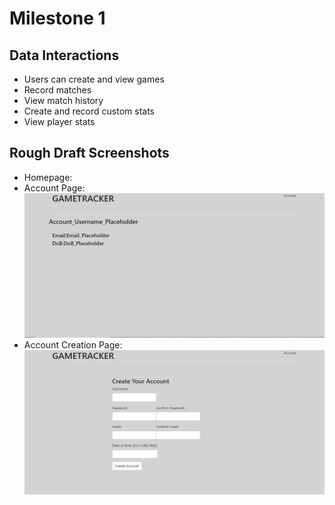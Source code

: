 # Milestone 1

## Data Interactions
- Users can create and view games
- Record matches
- View match history
- Create and record custom stats
- View player stats

## Rough Draft Screenshots
- Homepage:
- Account Page: ![Screenshot of Account Page](./images/Account.png?raw=true)
- Account Creation Page: ![Screenshot of Account Creation Page](./images/AccountCreate.png?raw=true)